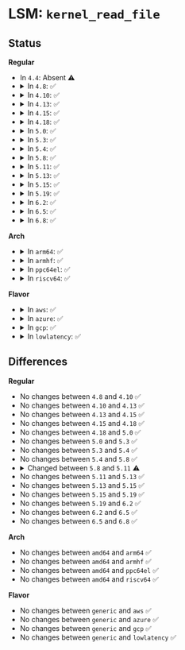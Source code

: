 # LSM: <code>kernel_read_file</code>

## Status
<b>Regular</b>
<ul>
<li>
In <code>4.4</code>: Absent ⚠️
</li>
<li>
<details>
<summary>In <code>4.8</code>: ✅</summary>

```c
int security_kernel_read_file(struct file *file, enum kernel_read_file_id id);
```
</details>
</li>
<li>
<details>
<summary>In <code>4.10</code>: ✅</summary>

```c
int security_kernel_read_file(struct file *file, enum kernel_read_file_id id);
```
</details>
</li>
<li>
<details>
<summary>In <code>4.13</code>: ✅</summary>

```c
int security_kernel_read_file(struct file *file, enum kernel_read_file_id id);
```
</details>
</li>
<li>
<details>
<summary>In <code>4.15</code>: ✅</summary>

```c
int security_kernel_read_file(struct file *file, enum kernel_read_file_id id);
```
</details>
</li>
<li>
<details>
<summary>In <code>4.18</code>: ✅</summary>

```c
int security_kernel_read_file(struct file *file, enum kernel_read_file_id id);
```
</details>
</li>
<li>
<details>
<summary>In <code>5.0</code>: ✅</summary>

```c
int security_kernel_read_file(struct file *file, enum kernel_read_file_id id);
```
</details>
</li>
<li>
<details>
<summary>In <code>5.3</code>: ✅</summary>

```c
int security_kernel_read_file(struct file *file, enum kernel_read_file_id id);
```
</details>
</li>
<li>
<details>
<summary>In <code>5.4</code>: ✅</summary>

```c
int security_kernel_read_file(struct file *file, enum kernel_read_file_id id);
```
</details>
</li>
<li>
<details>
<summary>In <code>5.8</code>: ✅</summary>

```c
int security_kernel_read_file(struct file *file, enum kernel_read_file_id id);
```
</details>
</li>
<li>
<details>
<summary>In <code>5.11</code>: ✅</summary>

```c
int security_kernel_read_file(struct file *file, enum kernel_read_file_id id, bool contents);
```
</details>
</li>
<li>
<details>
<summary>In <code>5.13</code>: ✅</summary>

```c
int security_kernel_read_file(struct file *file, enum kernel_read_file_id id, bool contents);
```
</details>
</li>
<li>
<details>
<summary>In <code>5.15</code>: ✅</summary>

```c
int security_kernel_read_file(struct file *file, enum kernel_read_file_id id, bool contents);
```
</details>
</li>
<li>
<details>
<summary>In <code>5.19</code>: ✅</summary>

```c
int security_kernel_read_file(struct file *file, enum kernel_read_file_id id, bool contents);
```
</details>
</li>
<li>
<details>
<summary>In <code>6.2</code>: ✅</summary>

```c
int security_kernel_read_file(struct file *file, enum kernel_read_file_id id, bool contents);
```
</details>
</li>
<li>
<details>
<summary>In <code>6.5</code>: ✅</summary>

```c
int security_kernel_read_file(struct file *file, enum kernel_read_file_id id, bool contents);
```
</details>
</li>
<li>
<details>
<summary>In <code>6.8</code>: ✅</summary>

```c
int security_kernel_read_file(struct file *file, enum kernel_read_file_id id, bool contents);
```
</details>
</li>
</ul>
<b>Arch</b>
<ul>
<li>
<details>
<summary>In <code>arm64</code>: ✅</summary>

```c
int security_kernel_read_file(struct file *file, enum kernel_read_file_id id);
```
</details>
</li>
<li>
<details>
<summary>In <code>armhf</code>: ✅</summary>

```c
int security_kernel_read_file(struct file *file, enum kernel_read_file_id id);
```
</details>
</li>
<li>
<details>
<summary>In <code>ppc64el</code>: ✅</summary>

```c
int security_kernel_read_file(struct file *file, enum kernel_read_file_id id);
```
</details>
</li>
<li>
<details>
<summary>In <code>riscv64</code>: ✅</summary>

```c
int security_kernel_read_file(struct file *file, enum kernel_read_file_id id);
```
</details>
</li>
</ul>
<b>Flavor</b>
<ul>
<li>
<details>
<summary>In <code>aws</code>: ✅</summary>

```c
int security_kernel_read_file(struct file *file, enum kernel_read_file_id id);
```
</details>
</li>
<li>
<details>
<summary>In <code>azure</code>: ✅</summary>

```c
int security_kernel_read_file(struct file *file, enum kernel_read_file_id id);
```
</details>
</li>
<li>
<details>
<summary>In <code>gcp</code>: ✅</summary>

```c
int security_kernel_read_file(struct file *file, enum kernel_read_file_id id);
```
</details>
</li>
<li>
<details>
<summary>In <code>lowlatency</code>: ✅</summary>

```c
int security_kernel_read_file(struct file *file, enum kernel_read_file_id id);
```
</details>
</li>
</ul>

## Differences
<b>Regular</b>
<ul>
<li>
No changes between <code>4.8</code> and <code>4.10</code> ✅
</li>
<li>
No changes between <code>4.10</code> and <code>4.13</code> ✅
</li>
<li>
No changes between <code>4.13</code> and <code>4.15</code> ✅
</li>
<li>
No changes between <code>4.15</code> and <code>4.18</code> ✅
</li>
<li>
No changes between <code>4.18</code> and <code>5.0</code> ✅
</li>
<li>
No changes between <code>5.0</code> and <code>5.3</code> ✅
</li>
<li>
No changes between <code>5.3</code> and <code>5.4</code> ✅
</li>
<li>
No changes between <code>5.4</code> and <code>5.8</code> ✅
</li>
<li>
<details>
<summary>Changed between <code>5.8</code> and <code>5.11</code> ⚠️</summary>
<ul>
<li>
<b>Param added. </b>
<code>bool contents</code>
</li>
</ul>
</details>
</li>
<li>
No changes between <code>5.11</code> and <code>5.13</code> ✅
</li>
<li>
No changes between <code>5.13</code> and <code>5.15</code> ✅
</li>
<li>
No changes between <code>5.15</code> and <code>5.19</code> ✅
</li>
<li>
No changes between <code>5.19</code> and <code>6.2</code> ✅
</li>
<li>
No changes between <code>6.2</code> and <code>6.5</code> ✅
</li>
<li>
No changes between <code>6.5</code> and <code>6.8</code> ✅
</li>
</ul>
<b>Arch</b>
<ul>
<li>
No changes between <code>amd64</code> and <code>arm64</code> ✅
</li>
<li>
No changes between <code>amd64</code> and <code>armhf</code> ✅
</li>
<li>
No changes between <code>amd64</code> and <code>ppc64el</code> ✅
</li>
<li>
No changes between <code>amd64</code> and <code>riscv64</code> ✅
</li>
</ul>
<b>Flavor</b>
<ul>
<li>
No changes between <code>generic</code> and <code>aws</code> ✅
</li>
<li>
No changes between <code>generic</code> and <code>azure</code> ✅
</li>
<li>
No changes between <code>generic</code> and <code>gcp</code> ✅
</li>
<li>
No changes between <code>generic</code> and <code>lowlatency</code> ✅
</li>
</ul>
